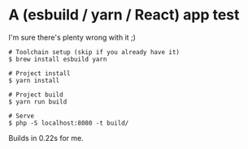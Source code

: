# A (esbuild / yarn / React) app test
I'm sure there's plenty wrong with it ;)

```
# Toolchain setup (skip if you already have it)
$ brew install esbuild yarn

# Project install
$ yarn install

# Project build
$ yarn run build

# Serve
$ php -S localhost:8080 -t build/
```

Builds in 0.22s for me.
